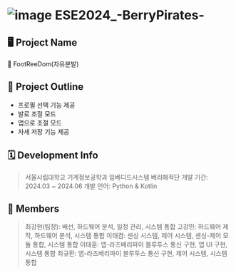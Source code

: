 # ![image](https://github.com/Leetaegyeom/ESE2024_BerryPirates/assets/117874932/9745f17a-75bd-40f1-967a-e133a6a404b4) ESE2024_-BerryPirates-
## 🖥 Project Name
🦶 FootReeDom(자유분발)

## 📃 Project Outline
+ 프로필 선택 기능 제공
+ 발로 조절 모드
+ 앱으로 조절 모드
+ 자세 저장 기능 제공

## 🗓 Development Info
> 서울시립대학교 기계정보공학과 임베디드시스템 베리해적단
> 개발 기간: 2024.03 ~ 2024.06
> 개발 언어: Python & Kotlin
  
## 👥 Members
> 최강현(팀장): 배선, 하드웨어 분석, 일정 관리, 시스템 통합
> 고강민: 하드웨어 제작, 하드웨어 분석, 시스템 통합
> 이태겸: 센싱 시스템, 제어 시스템, 센싱-제어 모듈 통합, 시스템 통합
> 이태훈: 앱-라즈베리파이 블루투스 통신 구현, 앱 UI 구현, 시스템 통합
> 최규환: 앱-라즈베리파이 블루투스 통신 구현, 제어 시스템, 시스템 통합


